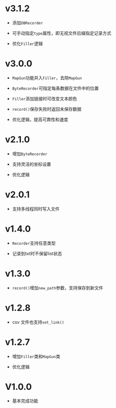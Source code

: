 # v3.1.2

- 添加`DBRecorder`

- 可手动指定`type`属性，即无视文件后缀指定记录方式

- 优化`Filler`逻辑

# v3.0.0

- `MapGun`功能并入`Filler`，去除`MapGun`

- `ByteRecorder`可指定每条数据在文件中的位置

- `Filler`添加链接时可改变文本颜色

- `record()`保存失败时返回未保存数据

- 优化逻辑，提高可靠性和速度

# v2.1.0

- 增加`ByteRecorder`

- 支持灵活的坐标设置

- 优化逻辑

# v2.0.1

- 支持多线程同时写入文件

# v1.4.0

- `Recorder`支持任意类型

- 记录到txt时不保留list状态

# v1.3.0

- `record()`增加`new_path`参数，支持保存到新文件

# v1.2.8

- csv 文件也支持`set_link()`

# v1.2.7

- 增加`Filler`类和`MapGun`类

- 优化逻辑

# V1.0.0

- 基本完成功能
